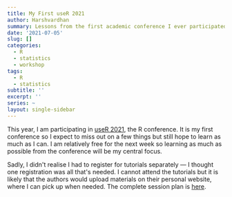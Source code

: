```yaml
---
title: My First useR 2021
author: Harshvardhan
summary: Lessons from the first academic conference I ever participated.
date: '2021-07-05'
slug: []
categories:
  - R
  - statistics
  - workshop
tags:
  - R
  - statistics
subtitle: ''
excerpt: ''
series: ~
layout: single-sidebar
---
```


This year, I am participating in [useR 2021](https://user2021.r-project.org), the R conference. It is my first conference so I expect to miss out on a few things but still hope to learn as much as I can. I am relatively free for the next week so learning as much as possible from the conference will be my central focus. 

Sadly, I didn't realise I had to register for tutorials separately — I thought one registration was all that's needed. I cannot attend the tutorials but it is likely that the authors would upload materials on their personal website, where I can pick up when needed. The complete session plan is [here](/docs/useR_2021_schedule.pdf).


